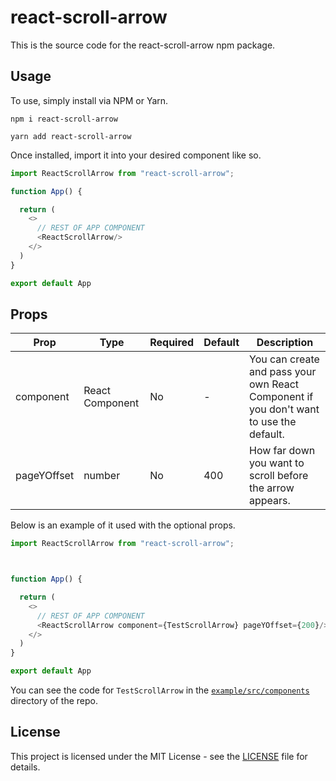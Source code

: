 # react-scroll-arrow

This is the source code for the react-scroll-arrow npm package. 

## Usage

To use, simply install via NPM or Yarn.

```
npm i react-scroll-arrow

yarn add react-scroll-arrow
```

Once installed, import it into your desired component like so. 

```javascript
import ReactScrollArrow from "react-scroll-arrow";

function App() {

  return (
    <>
      // REST OF APP COMPONENT
      <ReactScrollArrow/>
    </>
  )
}

export default App
```

## Props

| Prop | Type | Required | Default | Description |
|------|------|----------|---------|-------------|
| component | React Component | No | - | You can create and pass your own React Component if you don't want to use the default. |
| pageYOffset | number | No | 400 | How far down you want to scroll before the arrow appears. |

Below is an example of it used with the optional props.

```javascript
import ReactScrollArrow from "react-scroll-arrow";



function App() {

  return (
    <>
      // REST OF APP COMPONENT
      <ReactScrollArrow component={TestScrollArrow} pageYOffset={200}/>
    </>
  )
}

export default App
```

You can see the code for `TestScrollArrow` in the [`example/src/components`](https://github.com/macro6461/react-scroll-arrow/tree/main/example) directory of the repo.

## License

This project is licensed under the MIT License - see the [LICENSE](LICENSE) file for details.
